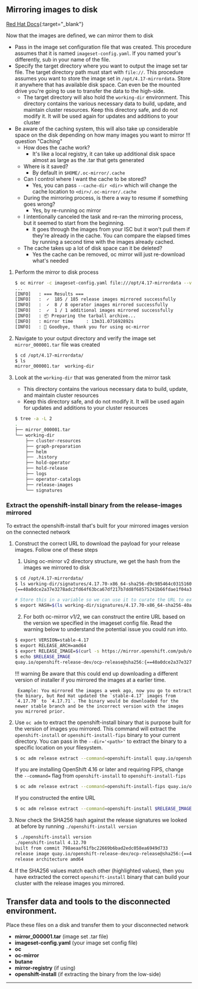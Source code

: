 ## Mirroring images to disk
[Red Hat Docs](https://docs.redhat.com/en/documentation/openshift_container_platform/4.17/html/disconnected_environments/mirroring-in-disconnected-environments#mirror-to-disk-v2_about-installing-oc-mirror-v2){:target="_blank"}

Now that the images are defined, we can mirror them to disk

- Pass in the image set configuration file that was created. This procedure assumes that it is named `imageset-config.yaml`. If you named your's differently, sub in your name of the file.
- Specify the target directory where you want to output the image set tar file. The target directory path must start with `file://`. This procedure assumes you want to store the image set in `/opt/4.17-mirrordata`. Store it anywhere that has available disk space. Can even be the mounted drive you're going to use to transfer the data to the high-side.
  - The target directory will also hold the `working-dir` environment. This directory contains the various necessary data to build, update, and maintain cluster resources. Keep this directory safe, and do not modify it. It will be used again for updates and additions to your cluster
- Be aware of the caching system, this will also take up considerable space on the disk depending on how many images you want to mirror
!!! question "Caching"
    - How does the cache work?
        - It's like a local registry, it can take up additional disk space almost as large as the .tar that gets generated
    - Where is it saved?
        - By default in `$HOME/.oc-mirror/.cache`
    - Can I control where I want the cache to be stored?
        - Yes, you can pass `--cache-dir <dir>` which will change the cache location to `<dir>/.oc-mirror/.cache`
    - During the mirroring process, is there a way to resume if something goes wrong?
        - Yes, by re-running oc mirror
    - I intentionally canceled the task and re-ran the mirroring process, but it seemed to start from the beginning.
        - It goes through the images from your ISC but it won't pull them if they're already in the cache. You can compare the elapsed times by running a second time with the images already cached.
    - The cache takes up a lot of disk space can it be deleted?
        - Yes the cache can be removed, oc mirror will just re-download what's needed

1. Perform the mirror to disk process    
    ```bash
    $ oc mirror -c imageset-config.yaml file:///opt/4.17-mirrordata --v2
    ...
    [INFO]   : === Results ===
    [INFO]   :  ✓  185 / 185 release images mirrored successfully
    [INFO]   :  ✓  8 / 8 operator images mirrored successfully
    [INFO]   :  ✓  1 / 1 additional images mirrored successfully
    [INFO]   : 📦 Preparing the tarball archive...
    [INFO]   : mirror time     : 13m31.071692892s
    [INFO]   : 👋 Goodbye, thank you for using oc-mirror
    ```
    
1. Navigate to your output directory and verify the image set `mirror_000001.tar` file was created
    ```bash
    $ cd /opt/4.17-mirrordata/
    $ ls
    mirror_000001.tar  working-dir
    ```

1. Look at the `working-dir` that was generated from the mirror task
    - This directory contains the various necessary data to build, update, and maintain cluster resources
    - Keep this directory safe, and do not modify it. It will be used again for updates and additions to your cluster resources
    ```bash
    $ tree -a -L 2
    .
    ├── mirror_000001.tar
    └── working-dir
        ├── cluster-resources
        ├── graph-preparation
        ├── helm
        ├── .history
        ├── hold-operator
        ├── hold-release
        ├── logs
        ├── operator-catalogs
        ├── release-images
        └── signatures
    ```
  
### Extract the openshift-install binary from the release-images mirrored
To extract the openshift-install that's built for your mirrored images version on the connected network

1. Construct the correct URL to download the payload for your release images. Follow one of these steps
    
    1. Using oc-mirror v2 directory structure, we get the hash from the images we mirrored to disk
    ```bash
    $ cd /opt/4.17-mirrordata/
    $ ls working-dir/signatures/4.17.70-x86_64-sha256-d9c985464c0315160971b3e79f5fbec628d403a572f7a6d893c04627c066c0bb | awk -F'sha256-' '{print $2}'
    {==40a0dce2a37e3278adc2fd64f63bca67df217b7dd8f68575241b66fdae1f04a3==}

    # Store this in a variable so we can use it to curate the URL to extract the installer from without copying and pasting 
    $ export HASH=$(ls working-dir/signatures/4.17.70-x86_64-sha256-40a0dce2a37e3278adc2fd64f63bca67df217b7dd8f68575241b66fdae1f04a3 | awk -F'sha256-' '{print $2}')
    ```
    2. For both oc-mirror v1/2, we can construct the entire URL based on the version we specified in the imageset config file. Read the warning below to understand the potential issue you could run into.
    ```bash
    $ export VERSION=stable-4.17
    $ export RELEASE_ARCH=amd64
    $ export RELEASE_IMAGE=$(curl -s https://mirror.openshift.com/pub/openshift-v4/$RELEASE_ARCH/clients/ocp/$VERSION/release.txt | grep 'Pull From: quay.io' | awk -F ' ' '{print $3}')
    $ echo $RELEASE_IMAGE
    quay.io/openshift-release-dev/ocp-release@sha256:{==40a0dce2a37e3278adc2fd64f63bca67df217b7dd8f68575241b66fdae1f04a3==}
    ```
    !!! warning
        Be aware that this could end up downloading a different version of installer if you mirrored the images at a earlier time.

        Example: You mirrored the images a week ago, now you go to extract the binary, but Red Hat updated the `stable-4.17` images from `4.17.70` to `4.17.71`. The binary would be downloaded for the newer stable branch and be the incorrect version with the images you mirrored prior.

2. Use `oc adm` to extract the openshift-install binary that is purpose built for the version of images you mirrored. This command will extract the `openshift-install` or `openshift-install-fips` binary to your current directory. You can pass in the `--dir='<path>'` to extract the binary to a specific location on your filesystem. 
    ```bash
    $ oc adm release extract --command=openshift-install quay.io/openshift-release-dev/ocp-release@sha256:$HASH
    ```
    If you are installing OpenShift 4.16 or later and requiring FIPS, change the `--command=` flag from `openshift-install` to `openshift-install-fips`
    ```bash
    $ oc adm release extract --command=openshift-install-fips quay.io/openshift-release-dev/ocp-release@sha256:$HASH
    ```
    If you constructed the entire URL
    ```bash
    $ oc adm release extract --command=openshift-install $RELEASE_IMAGE
    ```
3. Now check the SHA256 hash against the release signatures we looked at before by running `./openshift-install version`
    ```bash
    $ ./openshift-install version
    ./openshift-install 4.12.70
    built from commit 798aeaaf61fbc22669b6bad2edc058ea6949d733
    release image quay.io/openshift-release-dev/ocp-release@sha256:{==40a0dce2a37e3278adc2fd64f63bca67df217b7dd8f68575241b66fdae1f04a3==}
    release architecture amd64
    ```
4. If the SHA256 values match each other (highlighted values), then you have extracted the correct `openshift-install` binary that can build your cluster with the release images you mirrored.

## Transfer data and tools to the disconnected environment.
Place these files on a disk and transfer them to your disconnected network

- **mirror_000001.tar** (image set .tar file)
- **imageset-config.yaml** (your image set config file)
- **oc**
- **oc-mirror**
- **butane**
- **mirror-registry** (if using)
- **openshift-install** (if extracting the binary from the low-side)

---
